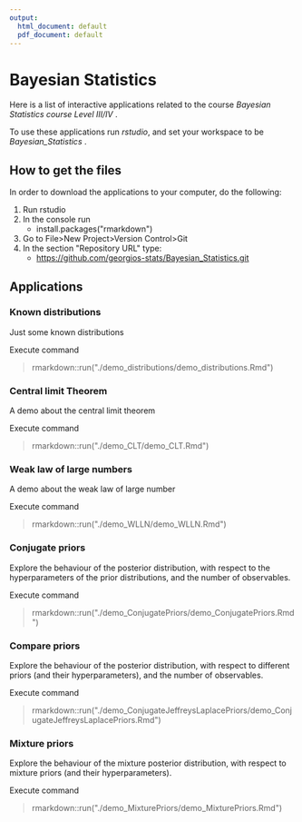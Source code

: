 ```yaml
---
output:
  html_document: default
  pdf_document: default
---
```

# Bayesian Statistics

Here is a list of interactive applications related to the course *Bayesian Statistics course Level III/IV* .

To use these applications run *rstudio*, and set your workspace to be *Bayesian_Statistics* .

## How to get the files

In order to download the applications to your computer, do the following:

1. Run rstudio
  1. In the console run  
      * install.packages("rmarkdown")
  2. Go to File>New Project>Version Control>Git  
  3. In the section "Repository URL" type: 
      * https://github.com/georgios-stats/Bayesian_Statistics.git

## Applications

### Known distributions

Just some known distributions

Execute command

  > rmarkdown::run("./demo_distributions/demo_distributions.Rmd")

### Central limit Theorem

A demo about the central limit theorem

Execute command

  > rmarkdown::run("./demo_CLT/demo_CLT.Rmd")

### Weak law of large numbers

A demo about the weak law of large number

Execute command

  > rmarkdown::run("./demo_WLLN/demo_WLLN.Rmd")

### Conjugate priors

Explore the behaviour of the posterior distribution, with respect to the hyperparameters of the prior distributions, and the number of observables. 

Execute command

  > rmarkdown::run("./demo_ConjugatePriors/demo_ConjugatePriors.Rmd")


### Compare priors

Explore the behaviour of the posterior distribution, with respect to different priors (and their hyperparameters), and the number of observables. 

Execute command

  > rmarkdown::run("./demo_ConjugateJeffreysLaplacePriors/demo_ConjugateJeffreysLaplacePriors.Rmd")

### Mixture priors

Explore the behaviour of the mixture posterior distribution, with respect to mixture priors (and their hyperparameters). 

Execute command

  > rmarkdown::run("./demo_MixturePriors/demo_MixturePriors.Rmd")
  
  
  